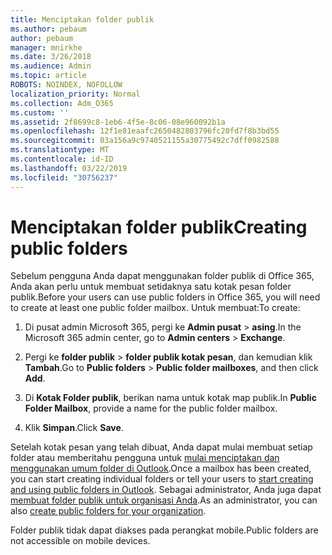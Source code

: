 ```yaml
---
title: Menciptakan folder publik
ms.author: pebaum
author: pebaum
manager: mnirkhe
ms.date: 3/26/2018
ms.audience: Admin
ms.topic: article
ROBOTS: NOINDEX, NOFOLLOW
localization_priority: Normal
ms.collection: Adm_O365
ms.custom: ''
ms.assetid: 2f8699c8-1eb6-4f5e-8c06-08e960092b1a
ms.openlocfilehash: 12f1e81eaafc2650482803796fc20fd7f8b3bd55
ms.sourcegitcommit: 03a156a9c9740521155a30775492c7dff0982588
ms.translationtype: MT
ms.contentlocale: id-ID
ms.lasthandoff: 03/22/2019
ms.locfileid: "30756237"
---
```

# <a name="creating-public-folders"></a><span data-ttu-id="d9c56-102">Menciptakan folder publik</span><span class="sxs-lookup"><span data-stu-id="d9c56-102">Creating public folders</span></span>

<span data-ttu-id="d9c56-103">Sebelum pengguna Anda dapat menggunakan folder publik di Office 365, Anda akan perlu untuk membuat setidaknya satu kotak pesan folder publik.</span><span class="sxs-lookup"><span data-stu-id="d9c56-103">Before your users can use public folders in Office 365, you will need to create at least one public folder mailbox.</span></span> <span data-ttu-id="d9c56-104">Untuk membuat:</span><span class="sxs-lookup"><span data-stu-id="d9c56-104">To create:</span></span>
  
1. <span data-ttu-id="d9c56-105">Di pusat admin Microsoft 365, pergi ke **Admin pusat** \> **asing**.</span><span class="sxs-lookup"><span data-stu-id="d9c56-105">In the Microsoft 365 admin center, go to **Admin centers** \> **Exchange**.</span></span>
    
2. <span data-ttu-id="d9c56-106">Pergi ke **folder publik** \> **folder publik kotak pesan**, dan kemudian klik **Tambah**.</span><span class="sxs-lookup"><span data-stu-id="d9c56-106">Go to **Public folders** \> **Public folder mailboxes**, and then click **Add**.</span></span>
    
3. <span data-ttu-id="d9c56-107">Di **Kotak Folder publik**, berikan nama untuk kotak map publik.</span><span class="sxs-lookup"><span data-stu-id="d9c56-107">In **Public Folder Mailbox**, provide a name for the public folder mailbox.</span></span>
    
4. <span data-ttu-id="d9c56-108">Klik **Simpan**.</span><span class="sxs-lookup"><span data-stu-id="d9c56-108">Click **Save**.</span></span>
    
<span data-ttu-id="d9c56-109">Setelah kotak pesan yang telah dibuat, Anda dapat mulai membuat setiap folder atau memberitahu pengguna untuk [mulai menciptakan dan menggunakan umum folder di Outlook](https://support.office.com/article/Create-and-share-a-public-folder-in-Outlook-a2835011-d524-4a5c-a207-05c159bb2a97).</span><span class="sxs-lookup"><span data-stu-id="d9c56-109">Once a mailbox has been created, you can start creating individual folders or tell your users to [start creating and using public folders in Outlook](https://support.office.com/article/Create-and-share-a-public-folder-in-Outlook-a2835011-d524-4a5c-a207-05c159bb2a97).</span></span> <span data-ttu-id="d9c56-110">Sebagai administrator, Anda juga dapat [membuat folder publik untuk organisasi Anda](https://technet.microsoft.com/library/bb691104%28v=exchg.150%29.aspx).</span><span class="sxs-lookup"><span data-stu-id="d9c56-110">As an administrator, you can also [create public folders for your organization](https://technet.microsoft.com/library/bb691104%28v=exchg.150%29.aspx).</span></span>
  
<span data-ttu-id="d9c56-111">Folder publik tidak dapat diakses pada perangkat mobile.</span><span class="sxs-lookup"><span data-stu-id="d9c56-111">Public folders are not accessible on mobile devices.</span></span>
  

